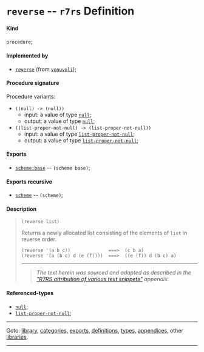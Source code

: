 

<a id='definition__r7rs__reverse'></a>

# `reverse` -- `r7rs` Definition


<a id='definition__r7rs__reverse__kind'></a>

#### Kind

`procedure`;


<a id='definition__r7rs__reverse__implemented-by'></a>

#### Implemented by

 * [`reverse`](../../vonuvoli/definitions/reverse.md#definition__vonuvoli__reverse) (from [`vonuvoli`](../../vonuvoli/_index.md#library__vonuvoli));


<a id='definition__r7rs__reverse__procedure-signature'></a>

#### Procedure signature

Procedure variants:
 * `((null) -> (null))`
   * input: a value of type [`null`](../../r7rs/types/null.md#type__r7rs__null);
   * output: a value of type [`null`](../../r7rs/types/null.md#type__r7rs__null);
 * `((list-proper-not-null) -> (list-proper-not-null))`
   * input: a value of type [`list-proper-not-null`](../../r7rs/types/list-proper-not-null.md#type__r7rs__list-proper-not-null);
   * output: a value of type [`list-proper-not-null`](../../r7rs/types/list-proper-not-null.md#type__r7rs__list-proper-not-null);


<a id='definition__r7rs__reverse__exports'></a>

#### Exports

 * [`scheme:base`](../../r7rs/exports/scheme_3a_base.md#export__r7rs__scheme_3a_base) -- `(scheme base)`;


<a id='definition__r7rs__reverse__exports-recursive'></a>

#### Exports recursive

 * [`scheme`](../../r7rs/exports/scheme.md#export__r7rs__scheme) -- `(scheme)`;


<a id='definition__r7rs__reverse__description'></a>

#### Description

> ````
> (reverse list)
> ````
> 
> 
> Returns a newly allocated list consisting of the elements of `list`
> in reverse order.
> 
> ````
> (reverse '(a b c))              ===>  (c b a)
> (reverse '(a (b c) d (e (f))))  ===>  ((e (f)) d (b c) a)
> ````
> 
> 
> ----
> > *The text herein was sourced and adapted as described in the ["R7RS attribution of various text snippets"](../../r7rs/appendices/attribution.md#appendix__r7rs__attribution) appendix.*


<a id='definition__r7rs__reverse__referenced-types'></a>

#### Referenced-types

 * [`null`](../../r7rs/types/null.md#type__r7rs__null);
 * [`list-proper-not-null`](../../r7rs/types/list-proper-not-null.md#type__r7rs__list-proper-not-null);

----

Goto: [library](../../r7rs/_index.md#library__r7rs), [categories](../../r7rs/categories/_index.md#toc__r7rs__categories), [exports](../../r7rs/exports/_index.md#toc__r7rs__exports), [definitions](../../r7rs/definitions/_index.md#toc__r7rs__definitions), [types](../../r7rs/types/_index.md#toc__r7rs__types), [appendices](../../r7rs/appendices/_index.md#toc__r7rs__appendices), other [libraries](../../_libraries.md#toc__libraries).

----

